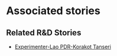 # Associated stories

<!-- !!DO NOT REMOVE!! start autogenerated hyperlinks -->
## Related R&D Stories
- [Experimenter-Lao PDR-Korakot Tanseri](/RnD-Archive/stories/?doc=Experimenters_LAO)
<!-- !!DO NOT REMOVE!! end autogenerated hyperlinks -->